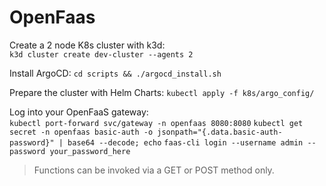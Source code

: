 # OpenFaas

Create a 2 node K8s cluster with k3d:  
`k3d cluster create dev-cluster --agents 2`

Install ArgoCD:
`cd scripts && ./argocd_install.sh`

Prepare the cluster with Helm Charts:
`kubectl apply -f k8s/argo_config/`

Log into your OpenFaaS gateway:  
`kubectl port-forward svc/gateway -n openfaas 8080:8080`
`kubectl get secret -n openfaas basic-auth -o jsonpath="{.data.basic-auth-password}" | base64 --decode; echo`
`faas-cli login --username admin --password your_password_here`

> Functions can be invoked via a GET or POST method only.

